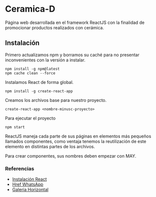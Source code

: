 # Ceramica-D
Página web desarrollada en el framework ReactJS con la finalidad de promocionar productos realizados con cerámica.


## Instalación
Primero actualizamos npm y borramos su caché para no presentar inconvenientes con la versión a instalar.  
```
npm install -g npm@latest
npm cache clean --force
```
Instalamos React de forma global.
```
npm install -g create-react-app
```
Creamos los archivos base para nuestro proyecto.
```
create-react-app <nombre-minusc-proyecto>
```
Para ejecutar el proyecto
```
npm start
```

ReactJS maneja cada parte de sus páginas en elementos más pequeños llamados componentes, como ventaja tenemos la reutilización de este elemento en distintas partes de los archivos.

Para crear componentes, sus nombres deben empezar con MAY.

### Referencias
- [Instalación React](https://www.youtube.com/watch?v=vAvCcjSAGDY)
- [Href WhatsApp](https://elcssar.com/html/enlace-href-whatsapp)
- [Galeria Horizontal](https://medium.com/@rexosariemen/implementing-horizontal-scroll-buttons-in-react-61e0bb431be)